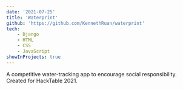 ```yaml
---
date: '2021-07-25'
title: 'Waterprint'
github: 'https://github.com/KennethRuan/waterprint'
tech:
    - Django
    - HTML
    - CSS
    - JavaScript
showInProjects: true
---
```


A competitive water-tracking app to encourage social responsibility. Created for HackTable 2021.